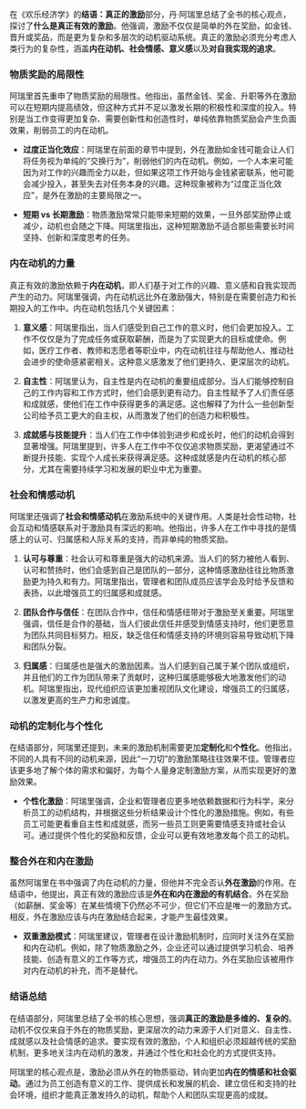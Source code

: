 在《欢乐经济学》的**结语：真正的激励**部分，丹·阿瑞里总结了全书的核心观点，探讨了**什么是真正有效的激励**。他强调，激励不仅仅是简单的外在奖励，如金钱、晋升或奖品，而是更为复杂和多层次的动机驱动系统。真正的激励必须充分考虑人类行为的复杂性，涵盖**内在动机、社会情感、意义感**以及**对自我实现的追求**。

### 物质奖励的局限性

阿瑞里首先重申了物质奖励的局限性。他指出，虽然金钱、奖金、升职等外在激励可以在短期内提高绩效，但这种方式并不足以激发长期的积极性和深度的投入。特别是当工作变得更加复杂、需要创新性和创造性时，单纯依靠物质奖励会产生负面效果，削弱员工的内在动机。

- **过度正当化效应**：阿瑞里在前面的章节中提到，外在激励如金钱可能会让人们将任务视为单纯的“交换行为”，削弱他们的内在动机。例如，一个人本来可能因为对工作的兴趣而全力以赴，但如果这项工作开始与金钱紧密联系，他可能会减少投入，甚至失去对任务本身的兴趣。这种现象被称为“过度正当化效应”，是外在激励的主要局限之一。

- **短期 vs 长期激励**：物质激励常常只能带来短期的效果，一旦外部奖励停止或减少，动机也会随之下降。阿瑞里指出，这种短期激励不适合那些需要长时间坚持、创新和深度思考的任务。

### 内在动机的力量

真正有效的激励依赖于**内在动机**，即人们基于对工作的兴趣、意义感和自我实现而产生的动力。阿瑞里强调，内在动机远比外在激励强大，特别是在需要创造力和长期投入的工作中。内在动机包括几个关键因素：

1. **意义感**：阿瑞里指出，当人们感受到自己工作的意义时，他们会更加投入。工作不仅仅是为了完成任务或获取薪酬，而是为了实现更大的目标或使命。例如，医疗工作者、教师和志愿者等职业中，内在动机往往与帮助他人、推动社会进步的使命感紧密相关。这种意义感激发了他们更持久、更深层次的动机。

2. **自主性**：阿瑞里认为，自主性是内在动机的重要组成部分。当人们能够控制自己的工作内容和工作方式时，他们会感到更有动力。自主性赋予了人们责任感和成就感，使他们在工作中获得更多的满足感。这也解释了为什么一些创新型公司给予员工更大的自主权，从而激发了他们的创造力和积极性。

3. **成就感与技能提升**：当人们在工作中体验到进步和成长时，他们的动机会得到显著增强。阿瑞里提到，许多人在工作中不仅仅追求物质奖励，更渴望通过不断提升技能、实现个人成长来获得满足感。这种成就感是内在动机的核心部分，尤其在需要持续学习和发展的职业中尤为重要。

### 社会和情感动机

阿瑞里还强调了**社会和情感动机**在激励系统中的关键作用。人类是社会性动物，社会互动和情感联系对于激励具有深远的影响。他指出，许多人在工作中寻找的是情感上的认可、归属感和人际关系的支持，而非单纯的物质奖励。

1. **认可与尊重**：社会认可和尊重是强大的动机来源。当人们的努力被他人看到、认可和赞扬时，他们会感到自己是团队的一部分，这种情感激励往往比物质激励更为持久和有力。阿瑞里指出，管理者和团队成员应该学会及时给予反馈和表扬，以此增强员工的归属感和成就感。

2. **团队合作与信任**：在团队合作中，信任和情感纽带对于激励至关重要。阿瑞里强调，信任是合作的基础，当人们彼此信任并感受到情感支持时，他们更愿意为团队共同目标努力。相反，缺乏信任和情感支持的环境则容易导致动机下降和团队分裂。

3. **归属感**：归属感也是强大的激励因素。当人们感到自己属于某个团队或组织，并且他们的工作为团队带来了贡献时，这种归属感能够极大地激发他们的动机。阿瑞里指出，现代组织应该更加重视团队文化建设，增强员工的归属感，以激发更高的生产力和忠诚度。

### 动机的定制化与个性化

在结语部分，阿瑞里还提到，未来的激励机制需要更加**定制化**和**个性化**。他指出，不同的人具有不同的动机来源，因此“一刀切”的激励策略往往效果不佳。管理者应该更多地了解个体的需求和偏好，为每个人量身定制激励方案，从而实现更好的激励效果。

- **个性化激励**：阿瑞里强调，企业和管理者应更多地依赖数据和行为科学，来分析员工的动机结构，并根据这些分析结果设计个性化的激励措施。例如，有些员工可能更看重自主性和成就感，而另一些员工则更需要情感支持或社会认可。通过提供个性化的奖励和反馈，企业可以更有效地激发每个员工的动机。

### 整合外在和内在激励

虽然阿瑞里在书中强调了内在动机的力量，但他并不完全否认**外在激励**的作用。在结语中，他提出，真正有效的激励应该是**外在和内在激励的有机结合**。外在奖励（如薪酬、奖金等）在某些情境下仍然必不可少，但它们不应是唯一的激励方式。相反，外在激励应该与内在激励结合起来，才能产生最佳效果。

- **双重激励模式**：阿瑞里建议，管理者在设计激励机制时，应同时关注外在奖励和内在动机。例如，除了物质激励之外，企业还可以通过提供学习机会、培养技能、创造有意义的工作等方式，增强员工的内在动力。外在奖励应该被用作对内在动机的补充，而不是替代。

### 结语总结

在结语部分，阿瑞里总结了全书的核心思想，强调**真正的激励是多维的、复杂的**。动机不仅仅来自于外在的物质奖励，更深层次的动力来源于人们对意义、自主性、成就感以及社会情感的追求。要实现有效的激励，个人和组织必须超越传统的奖励机制，更多地关注内在动机的激发，并通过个性化和社会化的方式提供支持。

阿瑞里的核心观点是，激励必须从外在的物质驱动，转向更加**内在的情感和社会驱动**。通过为员工创造有意义的工作、提供成长和发展的机会、建立信任和支持的社会环境，组织才能真正激发持久的动机，帮助个人和团队实现更高的成就。